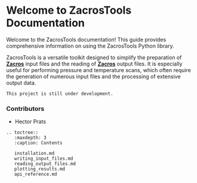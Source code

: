 # Welcome to ZacrosTools Documentation

Welcome to the ZacrosTools documentation! This guide provides comprehensive information on using the ZacrosTools Python
 library.

ZacrosTools is a versatile toolkit designed to simplify the preparation of **[Zacros](https://zacros.org/)** input files
 and the reading of **[Zacros](https://zacros.org/)** output files. It is especially useful for performing pressure and 
temperature scans, which often require the generation of numerous input files and the processing of extensive output 
data.

```{warning}
This project is still under development.
```

### Contributors

- Hector Prats

```{eval-rst}
.. toctree::
   :maxdepth: 3
   :caption: Contents

   installation.md
   writing_input_files.md
   reading_output_files.md
   plotting_results.md
   api_reference.md
```
